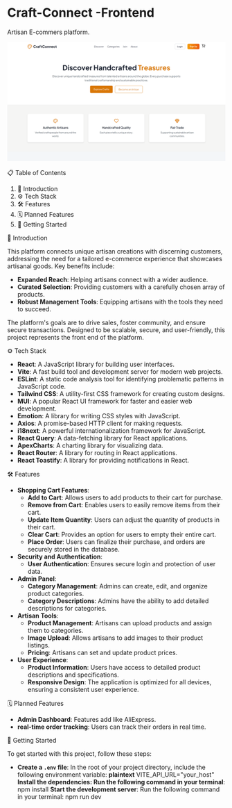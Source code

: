 
# Craft-Connect -Frontend 

Artisan E-commers platform.

![Home Page](src/assets/craft-connect_home_page.png)

📋 Table of Contents

  1. 🤖 Introduction
  2. ⚙️ Tech Stack
  3. 🛠️ Features  
  4. 🗓️ Planned Features
  5. 🚀 Getting Started

🤖 Introduction

This platform connects unique artisan creations with discerning customers, addressing the need for a tailored e-commerce experience that showcases artisanal goods. Key benefits include:

- **Expanded Reach**: Helping artisans connect with a wider audience.
- **Curated Selection**: Providing customers with a carefully chosen array of products.
- **Robust Management Tools**: Equipping artisans with the tools they need to succeed.

The platform's goals are to drive sales, foster community, and ensure secure transactions. Designed to be scalable, secure, and user-friendly, this project represents the front end of the platform.

⚙️ Tech Stack  

- **React**: A JavaScript library for building user interfaces.
- **Vite**: A fast build tool and development server for modern web projects.
- **ESLint**: A static code analysis tool for identifying problematic patterns in JavaScript code.
- **Tailwind CSS**: A utility-first CSS framework for creating custom designs.
- **MUI**: A popular React UI framework for faster and easier web development.
- **Emotion**: A library for writing CSS styles with JavaScript.
- **Axios**: A promise-based HTTP client for making requests.
- **i18next**: A powerful internationalization framework for JavaScript.
- **React Query**: A data-fetching library for React applications.
- **ApexCharts**: A charting library for visualizing data.
- **React Router**: A library for routing in React applications.
- **React Toastify**: A library for providing notifications in React.

🛠️ Features

- **Shopping Cart Features**:
  - **Add to Cart**: Allows users to add products to their cart for purchase.
  - **Remove from Cart**: Enables users to easily remove items from their cart.
  - **Update Item Quantity**: Users can adjust the quantity of products in their cart.
  - **Clear Cart**: Provides an option for users to empty their entire cart.
  - **Place Order**: Users can finalize their purchase, and orders are securely stored in the database.
- **Security and Authentication**:
  - **User Authentication**: Ensures secure login and protection of user data.
- **Admin Panel**:
  - **Category Management**: Admins can create, edit, and organize product categories.
  - **Category Descriptions**: Admins have the ability to add detailed descriptions for categories.
- **Artisan Tools**:
  - **Product Management**: Artisans can upload products and assign them to categories.
  - **Image Upload**: Allows artisans to add images to their product listings.
  - **Pricing**: Artisans can set and update product prices.
- **User Experience**:
  - **Product Information**: Users have access to detailed product descriptions and specifications.
  - **Responsive Design**: The application is optimized for all devices, ensuring a consistent user experience.

🗓️ Planned Features

- **Admin Dashboard**: Features add like AliExpress.
- **real-time order tracking**: Users can track their orders in real time.

🚀 Getting Started

To get started with this project, follow these steps:

- **Create a `.env` file**: In the root of your project directory, include the following environment variable:
  **plaintext**
  VITE_API_URL="your_host"
  **Install the dependencies: Run the following command in your terminal**:
    npm install
  **Start the development server**: Run the following command in your terminal:
    npm run dev
